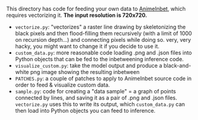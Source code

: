
This directory has code for feeding your own data to [AnimeInbet](https://github.com/lisiyao21/AnimeInbet),
which requires vectorizing it. **The input resolution is 720x720.**

* `vectorize.py`: "vectorizes" a raster line drawing by skeletonizing the black pixels and then flood-filling
  them recursively (with a limit of 1000 on recursion depth...) and connecting pixels while doing so.
  very, very hacky, you might want to change it if you decide to use it.
* `custom_data.py`: more reasonable code loading .png and .json files into Python objects that can be fed
  to the inbetweening inference code.
* `visualize_custom.py`: take the model output and produce a black-and-white png image showing the resulting
  inbetween
* `PATCHES.py`: a couple of patches to apply to AnimeInbet source code in order to feed & visualize custom data.
* `sample.py`: code for creating a "data sample" = a graph of points connected by lines, and saving it as a
  pair of .png and .json files. `vectorize.py` uses this to write its output, which `custom_data.py` can then
  load into Python objects you can feed to inference.


